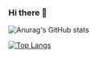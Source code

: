 ### Hi there 👋

![Anurag's GitHub stats](https://github-readme-stats.vercel.app/api?username=raypal4&show_icons=true&theme=dracula)

[![Top Langs](https://github-readme-stats.vercel.app/api/top-langs/?username=raypal4&layout=compact)](https://github.com/anuraghazra/github-readme-stats)

<!--
**raypal4/raypal4** is a ✨ _special_ ✨ repository because its `README.md` (this file) appears on your GitHub profile.

Here are some ideas to get you started:

- 🔭 I’m currently working on ...
- 🌱 I’m currently learning ...
- 👯 I’m looking to collaborate on ...
- 🤔 I’m looking for help with ...
- 💬 Ask me about ...
- 📫 How to reach me: ...
- 😄 Pronouns: ...
- ⚡ Fun fact: ...
-->
